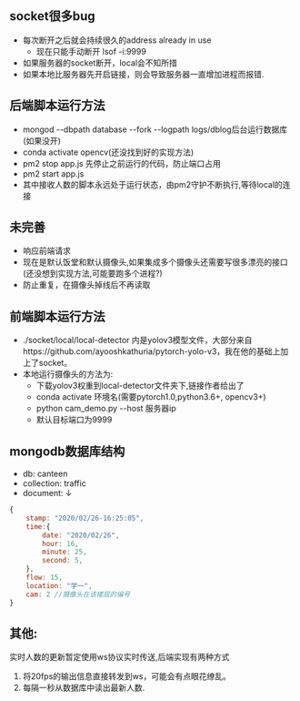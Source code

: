 ## socket很多bug
* 每次断开之后就会持续很久的address already in use
    * 现在只能手动断开 lsof -i:9999
* 如果服务器的socket断开，local会不知所措
* 如果本地比服务器先开启链接，则会导致服务器一直增加进程而报错.
## 后端脚本运行方法
* mongod --dbpath database --fork --logpath logs/dblog后台运行数据库(如果没开)
* conda activate opencv(还没找到好的实现方法)
* pm2 stop app.js 先停止之前运行的代码，防止端口占用
* pm2 start app.js 
* 其中接收人数的脚本永远处于运行状态，由pm2守护不断执行,等待local的连接
## 未完善
* 响应前端请求
* 现在是默认饭堂和默认摄像头,如果集成多个摄像头还需要写很多漂亮的接口(还没想到实现方法,可能要跑多个进程?)
* 防止重复，在摄像头掉线后不再读取

## 前端脚本运行方法
* ./socket/local/local-detector 内是yolov3模型文件，大部分来自https://github.com/ayooshkathuria/pytorch-yolo-v3，我在他的基础上加上了socket。
* 本地运行摄像头的方法为: 
  * 下载yolov3权重到local-detector文件夹下,链接作者给出了
  * conda activate 环境名(需要pytorch1.0,python3.6+, opencv3+)
  * python cam_demo.py --host  服务器ip
  * 默认目标端口为9999

## mongodb数据库结构
* db:           canteen
* collection:   traffic
* document:     ↓
```js
{
    stamp: "2020/02/26-16:25:05",
    time:{
        date: "2020/02/26",
        hour: 16,
        minute: 25,
        second: 5,
    },
    flow: 15,
    location: "学一",
    cam: 2 //摄像头在该楼层的编号
}
```



## 其他:
实时人数的更新暂定使用ws协议实时传送,后端实现有两种方式
1. 将20fps的输出信息直接转发到ws，可能会有点眼花缭乱。
2. 每隔一秒从数据库中读出最新人数.